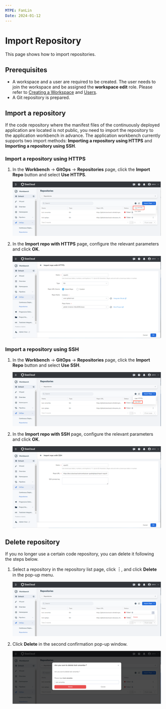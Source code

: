 ```yaml
---
MTPE: FanLin
Date: 2024-01-12
---
```


# Import Repository

This page shows how to import repositories.

## Prerequisites

- A workspace and a user are required to be created. The user needs to join the workspace and be assigned the __workspace edit__ role.
  Please refer to [Creating a Workspace](../../../ghippo/user-guide/workspace/workspace.md) and [Users](../../../ghippo/user-guide/access-control/user.md).
- A Git repository is prepared.

## Import a repository

If the code repository where the manifest files of the continuously deployed application are located is not public, you need to import the repository to the application workbench in advance.
The application workbench currently supports two import methods: __Importing a repository using HTTPS__ and __Importing a repository using SSH__.

### Import a repository using HTTPS

1. In the __Workbench__ -> __GitOps__ -> __Repositories__ page, click the __Import Repo__ button and select __Use HTTPS__.

    ![Import with HTTPS](../../images/import01.png)

2. In the __Import repo with HTTPS__ page, configure the relevant parameters and click __OK__.

    ![Comfirm import](../../images/import02.png)

### Import a repository using SSH

1. In the __Workbench__ -> __GitOps__ -> __Repositories__ page, click the __Import Repo__ button and select __Use SSH__.

    ![Import with SSH](../../images/import03.png)

2. In the __Import repo with SSH__ page, configure the relevant parameters and click __OK__.

    ![Comfirm Import](../../images/import04.png)

## Delete repository

If you no longer use a certain code repository, you can delete it following the steps below.

1. Select a repository in the repository list page, click __︙__, and click __Delete__ in the pop-up menu.

    ![Delete](../../images/import05.png)

2. Click __Delete__ in the second confirmation pop-up window.

    ![Delete Confirmation](../../images/import06.png)
